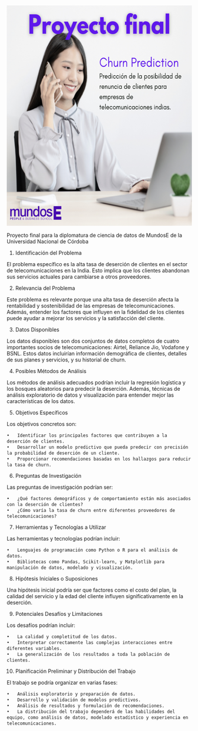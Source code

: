 <img src="proyecto_final_portada.png" alt="Portada Proyecto Final" style="height: 600px; width:600px;"/>

 Proyecto final para la diplomatura de ciencia de datos de MundosE de la Universidad Nacional de Córdoba

1. Identificación del Problema

El problema específico es la alta tasa de deserción de clientes en el sector de telecomunicaciones en la India. Esto implica que los clientes abandonan sus servicios actuales para cambiarse a otros proveedores.

2. Relevancia del Problema

Este problema es relevante porque una alta tasa de deserción afecta la rentabilidad y sostenibilidad de las empresas de telecomunicaciones. Además, entender los factores que influyen en la fidelidad de los clientes puede ayudar a mejorar los servicios y la satisfacción del cliente.

3. Datos Disponibles

Los datos disponibles son dos conjuntos de datos completos de cuatro importantes socios de telecomunicaciones: Airtel, Reliance Jio, Vodafone y BSNL. Estos datos incluirían información demográfica de clientes, detalles de sus planes y servicios, y su historial de churn.

4. Posibles Métodos de Análisis

Los métodos de análisis adecuados podrían incluir la regresión logística y los bosques aleatorios para predecir la deserción. Además, técnicas de análisis exploratorio de datos y visualización para entender mejor las características de los datos.

5. Objetivos Específicos

Los objetivos concretos son:

	•	Identificar los principales factores que contribuyen a la deserción de clientes.
	•	Desarrollar un modelo predictivo que pueda predecir con precisión la probabilidad de deserción de un cliente.
	•	Proporcionar recomendaciones basadas en los hallazgos para reducir la tasa de churn.

6. Preguntas de Investigación

Las preguntas de investigación podrían ser:

	•	¿Qué factores demográficos y de comportamiento están más asociados con la deserción de clientes?
	•	¿Cómo varía la tasa de churn entre diferentes proveedores de telecomunicaciones?

7. Herramientas y Tecnologías a Utilizar

Las herramientas y tecnologías podrían incluir:

	•	Lenguajes de programación como Python o R para el análisis de datos.
	•	Bibliotecas como Pandas, Scikit-learn, y Matplotlib para manipulación de datos, modelado y visualización.

8. Hipótesis Iniciales o Suposiciones

Una hipótesis inicial podría ser que factores como el costo del plan, la calidad del servicio y la edad del cliente influyen significativamente en la deserción.

9. Potenciales Desafíos y Limitaciones

Los desafíos podrían incluir:

	•	La calidad y completitud de los datos.
	•	Interpretar correctamente las complejas interacciones entre diferentes variables.
	•	La generalización de los resultados a toda la población de clientes.

10. Planificación Preliminar y Distribución del Trabajo

El trabajo se podría organizar en varias fases:

	•	Análisis exploratorio y preparación de datos.
	•	Desarrollo y validación de modelos predictivos.
	•	Análisis de resultados y formulación de recomendaciones.
	•	La distribución del trabajo dependerá de las habilidades del equipo, como análisis de datos, modelado estadístico y experiencia en telecomunicaciones.
